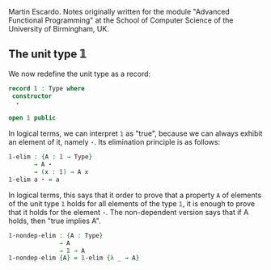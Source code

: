 
Martin Escardo.
Notes originally written for the module "Advanced Functional Programming"
at the School of Computer Science of the University of Birmingham, UK.


<!--
```agda
{-# OPTIONS --without-K --safe #-}

module Agda-Lecture-Notes.unit-type where

open import Agda-Lecture-Notes.general-notation
```
-->
## The unit type 𝟙

We now redefine the unit type as a record:
```agda
record 𝟙 : Type where
 constructor
  ⋆

open 𝟙 public
```
In logical terms, we can interpret `𝟙` as "true", because we can always exhibit an element of it, namely `⋆`.
Its elimination principle is as follows:
```agda
𝟙-elim : {A : 𝟙 → Type}
       → A ⋆
       → (x : 𝟙) → A x
𝟙-elim a ⋆ = a
```
In logical terms, this says that it order to prove that a property `A` of elements of the unit type `𝟙` holds for all elements of the type `𝟙`, it is enough to prove that it holds for the element `⋆`. The non-dependent version says that if A holds, then "true implies A".
```agda
𝟙-nondep-elim : {A : Type}
              → A
              → 𝟙 → A
𝟙-nondep-elim {A} = 𝟙-elim {λ _ → A}
```
